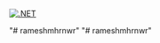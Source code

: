 [![.NET](https://github.com/rameshmhrnwr/rameshmhrnwr/actions/workflows/dotnet.yml/badge.svg)](https://github.com/rameshmhrnwr/rameshmhrnwr/actions/workflows/dotnet.yml)

"# rameshmhrnwr" 
"# rameshmhrnwr" 
